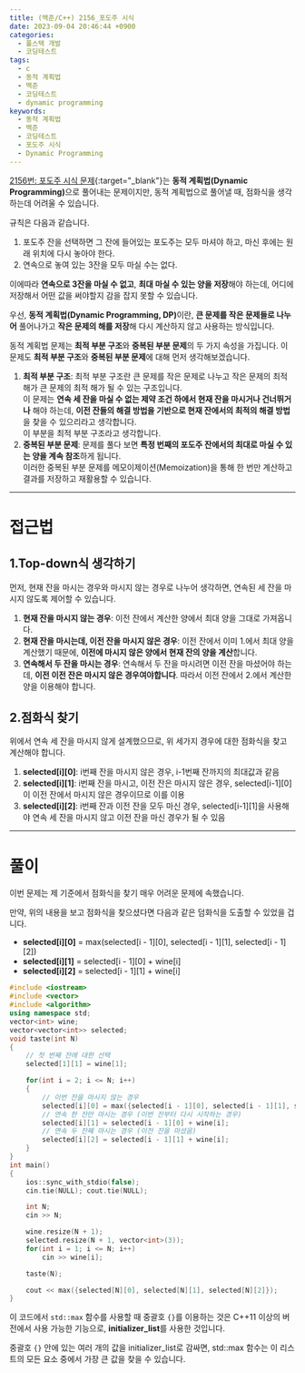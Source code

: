 ```yaml
---
title: (백준/C++) 2156_포도주 시식
date: 2023-09-04 20:46:44 +0900
categories:
  - 풀스택 개발
  - 코딩테스트
tags:
  - c
  - 동적 계획법
  - 백준
  - 코딩테스트
  - dynamic programming
keywords:
  - 동적 계획법
  - 백준
  - 코딩테스트
  - 포도주 시식
  - Dynamic Programming
---
```


[2156번: 포도주 시식 문제](https://www.acmicpc.net/problem/2156){:target="_blank"}는 <span class="keyword">**동적 계획법(Dynamic Programming)**</span>으로 풀어내는 문제이지만, 동적 계획법으로 풀어낼 때, 점화식을 생각하는데 어려울 수 있습니다.

규칙은 다음과 같습니다.

1. 포도주 잔을 선택하면 그 잔에 들어있는 포도주는 모두 마셔야 하고, 마신 후에는 원래 위치에 다시 놓아야 한다.
2. 연속으로 놓여 있는 3잔을 모두 마실 수는 없다.

이에따라 **연속으로 3잔을 마실 수 없고**, **최대 마실 수 있는 양을 저장**해야 하는데, 어디에 저장해서 어떤 값을 써야할지 감을 잡지 못할 수 있습니다.

우선, <span class="keyword">**동적 계획법(Dynamic Programming, DP)**</span>이란, <span class="font_highlight">**큰 문제를 작은 문제들로 나누어**</span> 풀어나가고 <span class="font_highlight">**작은 문제의 해를 저장**</span>해 다시 계산하지 않고 사용하는 방식입니다.

동적 계획법 문제는 **최적 부분 구조**와 **중복된 부분 문제**의 두 가지 속성을 가집니다. 이 문제도 **최적 부분 구조**와 **중복된 부분 문제**에 대해 먼저 생각해보겠습니다.

1. **최적 부분 구조**: 최적 부분 구조란 큰 문제를 작은 문제로 나누고 작은 문제의 최적 해가 큰 문제의 최적 해가 될 수 있는 구조입니다. <br> 이 문제는 <span class="font_highlight">**연속 세 잔을 마실 수 없는 제약 조건 하에서 현재 잔을 마시거나 건너뛰거나**</span> 해야 하는데, <span class="font_highlight">**이전 잔들의 해결 방법을 기반으로 현재 잔에서의 최적의 해결 방법**</span>을 찾을 수 있으리라고 생각합니다. <br> 이 부분을 최적 부분 구조라고 생각합니다.
2. **중복된 부분 문제**: 문제를 풀다 보면 **특정 번째의 포도주 잔에서의 최대로 마실 수 있는 양을 계속 참조**하게 됩니다. <br> 이러한 중복된 부분 문제를 메모이제이션(Memoization)을 통해 한 번만 계산하고 결과를 저장하고 재활용할 수 있습니다. 

---

# 접근법

## 1.Top-down식 생각하기

먼저, 현재 잔을 마시는 경우와 마시지 않는 경우로 나누어 생각하면, 연속된 세 잔을 마시지 않도록 제어할 수 있습니다.

1. <span class="important">**현재 잔을 마시지 않는 경우**</span>: 이전 잔에서 계산한 양에서 최대 양을 그대로 가져옵니다.
2. <span class="important">**현재 잔을 마시는데, 이전 잔을 마시지 않은 경우**</span>: 이전 잔에서 이미 1.에서 최대 양을 계산했기 때문에, **이전에 마시지 않은 양에서 현재 잔의 양을 계산**합니다.
3. <span class="important">**연속해서 두 잔을 마시는 경우**</span>: 연속해서 두 잔을 마시려면 이전 잔을 마셨어야 하는데, **이전 이전 잔은 마시지 않은 경우여야합니다**. 따라서 이전 잔에서 2.에서 계산한 양을 이용해야 합니다.

## 2.점화식 찾기

위에서 연속 세 잔을 마시지 않게 설계했으므로, 위 세가지 경우에 대한 점화식을 찾고 계산해야 합니다.

1. **selected[i][0]**: i번째 잔을 마시지 않은 경우, i-1번째 잔까지의 최대값과 같음
2. **selected[i][1]**: i번째 잔을 마시고, 이전 잔은 마시지 않은 경우, selected[i-1][0]이 이전 잔에서 마시지 않은 경우이므로 이를 이용
3. **selected[i][2]**: i번째 잔과 이전 잔을 모두 마신 경우, selected[i-1][1]을 사용해야 연속 세 잔을 마시지 않고 이전 잔을 마신 경우가 될 수 있음

---

# 풀이

이번 문제는 제 기준에서 점화식을 찾기 매우 어려운 문제에 속했습니다.

만약, 위의 내용을 보고 점화식을 찾으셨다면 다음과 같은 덤화식을 도출할 수 있었을 겁니다.

- **selected[i][0]** = max(selected[i - 1][0], selected[i - 1][1], selected[i - 1][2])
- **selected[i][1]** = selected[i - 1][0] + wine[i]
- **selected[i][2]** = selected[i - 1][1] + wine[i]

```cpp
#include <iostream>
#include <vector>
#include <algorithm>
using namespace std;
vector<int> wine;
vector<vector<int>> selected;
void taste(int N)
{
	// 첫 번째 잔에 대한 선택
	selected[1][1] = wine[1];

	for(int i = 2; i <= N; i++)
	{
		// 이번 잔을 마시지 않는 경우
		selected[i][0] = max({selected[i - 1][0], selected[i - 1][1], selected[i - 1][2]});
		// 연속 한 잔만 마시는 경우 (이번 잔부터 다시 시작하는 경우)
		selected[i][1] = selected[i - 1][0] + wine[i];
		// 연속 두 잔째 마시는 경우 (이전 잔을 마셨음)
		selected[i][2] = selected[i - 1][1] + wine[i];
	}
}
int main()
{
	ios::sync_with_stdio(false);
	cin.tie(NULL); cout.tie(NULL);

	int N;
	cin >> N;

	wine.resize(N + 1);
	selected.resize(N + 1, vector<int>(3));
	for(int i = 1; i <= N; i++)
		cin >> wine[i];

	taste(N);

	cout << max({selected[N][0], selected[N][1], selected[N][2]});
}
```

이 코드에서 `std::max` 함수를 사용할 때 중괄호 `{}`를 이용하는 것은 C++11 이상의 버전에서 사용 가능한 기능으로, **initializer_list**를 사용한 것입니다.

중괄호 `{}` 안에 있는 여러 개의 값을 initializer_list로 감싸면, std::max 함수는 이 리스트의 모든 요소 중에서 가장 큰 값을 찾을 수 있습니다.